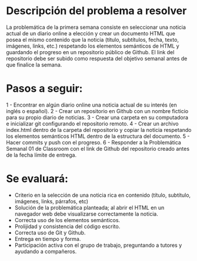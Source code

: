 # Descripción del problema a resolver
La problemática de la primera semana consiste en seleccionar una noticia actual de un diario online a elección y crear un documento HTML que posea el mismo contenido que la noticia (título, subtítulos, fecha, texto, imágenes, links, etc.) respetando los elementos semánticos de HTML y guardando el progreso en un repositorio público de Github. El link del repositorio debe ser subido como respuesta del objetivo semanal antes de que finalice la semana.

# Pasos a seguir:
1 - Encontrar en algún diario online una noticia actual de su interés (en inglés o español).
2 - Crear un repositorio en Github con un nombre ficticio para su propio diario de noticias.
3 - Crear una carpeta en su computadora e inicializar git configurando el repositorio remoto.
4 - Crear un archivo index.html dentro de la carpeta del repositorio y copiar la noticia respetando los elementos semánticos HTML dentro de la estructura del documento.
5 - Hacer commits y push con el progreso.
6 - Responder a la Problemática Semanal 01 de Classroom con el link de Github del repositorio creado antes de la fecha límite de entrega.

# Se evaluará:
- Criterio en la selección de una noticia rica en contenido (título, subtítulo, imágenes, links, párrafos, etc)
- Solución de la problemática planteada; al abrir el HTML en un navegador web debe visualizarse correctamente la noticia.
- Correcta uso de los elementos semánticos.
- Prolijidad y consistencia del código escrito.
- Correcta uso de Git y Github.
- Entrega en tiempo y forma.
- Participación activa con el grupo de trabajo, preguntando a tutores y ayudando a compañeros.
